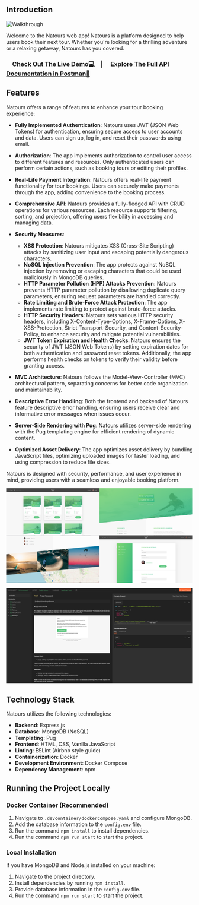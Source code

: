 ## Introduction

![Walkthrough](./dev-data/readme/walkthrough.gif)

Welcome to the Natours web app! Natours is a platform designed to help users book their next tour. Whether you're looking for a thrilling adventure or a relaxing getaway, Natours has you covered.

### &emsp;[Check Out The Live Demo💻](https://natours-z47z.onrender.com/)&emsp;| &emsp;[Explore The Full API Documentation in Postman📄](https://documenter.getpostman.com/view/24915288/2sA35LWfMa)

## Features

Natours offers a range of features to enhance your tour booking experience:

- **Fully Implemented Authentication**: Natours uses JWT (JSON Web Tokens) for authentication, ensuring secure access to user accounts and data. Users can sign up, log in, and reset their passwords using email.

- **Authorization**: The app implements authorization to control user access to different features and resources. Only authenticated users can perform certain actions, such as booking tours or editing their profiles.

- **Real-Life Payment Integration**: Natours offers real-life payment functionality for tour bookings. Users can securely make payments through the app, adding convenience to the booking process.

- **Comprehensive API**: Natours provides a fully-fledged API with CRUD operations for various resources. Each resource supports filtering, sorting, and projection, offering users flexibility in accessing and managing data.

- **Security Measures**:

  - **XSS Protection**: Natours mitigates XSS (Cross-Site Scripting) attacks by sanitizing user input and escaping potentially dangerous characters.
  - **NoSQL Injection Prevention**: The app protects against NoSQL injection by removing or escaping characters that could be used maliciously in MongoDB queries.
  - **HTTP Parameter Pollution (HPP) Attacks Prevention**: Natours prevents HTTP parameter pollution by disallowing duplicate query parameters, ensuring request parameters are handled correctly.
  - **Rate Limiting and Brute-Force Attack Protection**: The app implements rate limiting to protect against brute-force attacks.
  - **HTTP Security Headers**: Natours sets various HTTP security headers, including X-Content-Type-Options, X-Frame-Options, X-XSS-Protection, Strict-Transport-Security, and Content-Security-Policy, to enhance security and mitigate potential vulnerabilities.
  - **JWT Token Expiration and Health Checks**: Natours ensures the security of JWT (JSON Web Tokens) by setting expiration dates for both authentication and password reset tokens. Additionally, the app performs health checks on tokens to verify their validity before granting access.

- **MVC Architecture**: Natours follows the Model-View-Controller (MVC) architectural pattern, separating concerns for better code organization and maintainability.

- **Descriptive Error Handling**: Both the frontend and backend of Natours feature descriptive error handling, ensuring users receive clear and informative error messages when issues occur.

- **Server-Side Rendering with Pug**: Natours utilizes server-side rendering with the Pug templating engine for efficient rendering of dynamic content.

- **Optimized Asset Delivery**: The app optimizes asset delivery by bundling JavaScript files, optimizing uploaded images for faster loading, and using compression to reduce file sizes.

Natours is designed with security, performance, and user experience in mind, providing users with a seamless and enjoyable booking platform.

<div style="display: flex;">
    <img src="./dev-data/readme/1.png" alt="screenshot 1" style="width: 50%;">
    <img src="./dev-data/readme/2.png" alt="screenshot 2" style="width: 50%;">
</div>

<div style="display: flex;">
    <img src="./dev-data/readme/3.png" alt="screenshot 3" style="width: 50%;">
    <img src="./dev-data/readme/4.png" alt="screenshot 4" style="width: 50%;">
</div>

![documentation screenshot](./dev-data/readme/api_docs.png)

## Technology Stack

Natours utilizes the following technologies:

- **Backend**: Express.js
- **Database**: MongoDB (NoSQL)
- **Templating**: Pug
- **Frontend**: HTML, CSS, Vanilla JavaScript
- **Linting**: ESLint (Airbnb style guide)
- **Containerization**: Docker
- **Development Environment**: Docker Compose
- **Dependency Management**: npm

## Running the Project Locally

### Docker Container (Recommended)

1. Navigate to `.devcontainer/dockercompose.yaml` and configure MongoDB.
2. Add the database information to the `config.env` file.
3. Run the command `npm install` to install dependencies.
4. Run the command `npm run start` to start the project.

### Local Installation

If you have MongoDB and Node.js installed on your machine:

1. Navigate to the project directory.
2. Install dependencies by running `npm install`.
3. Provide database information in the `config.env` file.
4. Run the command `npm run start` to start the project.
